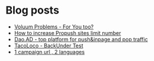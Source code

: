 # Blog posts
<!-- BLOG-POST-LIST:START -->
- [Voluum Problems - For You too?](https://afflift.com/f/threads/voluum-problems-for-you-too.10124/)
- [How to increase Propush sites limit number](https://afflift.com/f/threads/how-to-increase-propush-sites-limit-number.10126/)
- [Dao.AD - top platform for push&amp;inpage and pop traffic](https://afflift.com/f/threads/dao-ad-top-platform-for-push-inpage-and-pop-traffic.5708/)
- [TacoLoco - BackUnder Test](https://afflift.com/f/threads/tacoloco-backunder-test.10080/)
- [1 campaign url , 2 languages](https://afflift.com/f/threads/1-campaign-url-2-languages.10127/)
<!-- BLOG-POST-LIST:END -->
